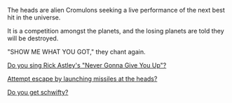 The heads are alien Cromulons seeking a live performance of the next best hit in the universe.

It is a competition amongst the planets, and the losing planets are told they will be destroyed.

"SHOW ME WHAT YOU GOT," they chant again.

[Do you sing Rick Astley's "Never Gonna Give You Up"?](https://www.youtube.com/watch?v=XHJqQvTNYss)

[Attempt escape by launching missiles at the heads?](https://www.youtube.com/watch?v=XHJqQvTNYss)

[Do you get schwifty?](https://www.youtube.com/watch?v=I1188GO4p1E)